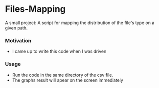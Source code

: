 # Files-Mapping
A small project: A script for mapping the distribution of the file's type on a given path.

### Motivation
- I came up to write this code when I was driven 

### Usage
- Run the code in the same directory of the csv file. 
- The graphs result will apear on the screen immediately
